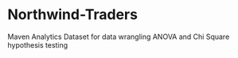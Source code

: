 # Northwind-Traders
Maven Analytics Dataset for data wrangling ANOVA and Chi Square hypothesis testing
